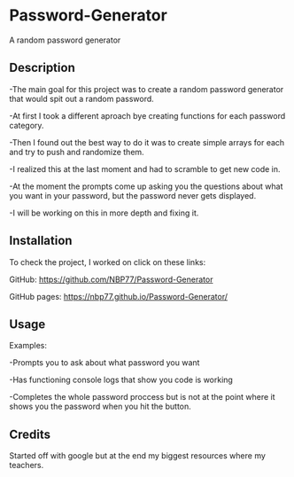 # Password-Generator

A random password generator 

## Description

-The main goal for this project was to create a random password generator that would spit out a random password. 
 
-At first I took a different aproach bye creating functions for each password category. 
 
-Then I found out the best way to do it was to create simple arrays for each and try to push and randomize them.

-I realized this at the last moment and had to scramble to get new code in. 

-At the moment the prompts come up asking you the questions about what you want in your password, but the password never gets displayed. 

-I will be working on this in more depth and fixing it. 

## Installation

To check the project, I worked on click on these links: 

GitHub: https://github.com/NBP77/Password-Generator

GitHub pages: https://nbp77.github.io/Password-Generator/

## Usage

Examples:

-Prompts you to ask about what password you want

-Has functioning console logs that show you code is working 

-Completes the whole password proccess but is not at the point where it shows you the password when you hit the button.


## Credits

Started off with google but at the end my biggest resources where my teachers. 
